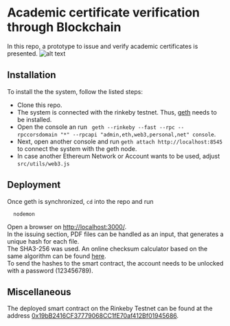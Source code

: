 #  Academic certificate verification through Blockchain
In this repo, a prototype to issue and verify academic certificates is presented.
![alt text](https://github.com/jgresc/UZHBC/blob/master/public/images/Issuance.PNG?raw=true)
## Installation
To install the the system, follow the listed steps:

* Clone this repo.
* The system is connected with the rinkeby testnet. Thus, [geth](https://github.com/ethereum/go-ethereum/wiki/geth) needs to be installed.
* Open the console an run ` geth --rinkeby --fast --rpc --rpccorsdomain "*" --rpcapi "admin,eth,web3,personal,net" console`.
* Next, open another console and run `geth attach http://localhost:8545` to connect the system with the geth node.
* In case another Ethereum Network or Account wants to be used, adjust `src/utils/web3.js`

## Deployment

Once geth is synchronized, `cd` into the repo and run
```
  nodemon
```
Open a browser on [http://localhost:3000/](http://localhost:3000/).<br />
In the issuing section, PDF files can be handled as an input, that generates a unique hash for each file.<br />
The SHA3-256 was used. An online checksum calculator based on the same algorithm can be found [here](https://emn178.github.io/online-tools/sha3_256_checksum.html). <br/>
To send the hashes to the smart contract, the account needs to be unlocked with a password (123456789).

## Miscellaneous

The deployed smart contract on the Rinkeby Testnet can be found at the address [0x19bB2416CF37779068CC1fE70af412Bf01945686](https://rinkeby.etherscan.io/address/0x19bb2416cf37779068cc1fe70af412bf01945686).

